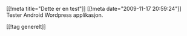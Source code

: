 [[!meta  title="Dette er en test"]]
[[!meta  date="2009-11-17 20:59:24"]]
Tester Android Wordpress applikasjon.

[[!tag  generelt]]